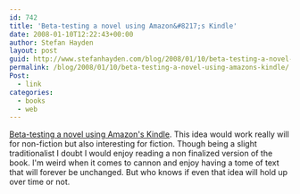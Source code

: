 ```yaml
---
id: 742
title: 'Beta-testing a novel using Amazon&#8217;s Kindle'
date: 2008-01-10T12:22:43+00:00
author: Stefan Hayden
layout: post
guid: http://www.stefanhayden.com/blog/2008/01/10/beta-testing-a-novel-using-amazons-kindle/
permalink: /blog/2008/01/10/beta-testing-a-novel-using-amazons-kindle/
Post:
  - link
categories:
  - books
  - web
---
```

<a href="http://arstechnica.com/news.ars/post/20080109-beta-testing-a-novel-using-amazons-kindle.html">Beta-testing a novel using Amazon's Kindle</a>. This idea would work really will for non-fiction but also interesting for fiction. Though being a slight traditionalist I doubt I would enjoy reading a non finalized version of the book. I'm weird when it comes to cannon and enjoy having a tome of text that will forever be unchanged. But who knows if even that idea will hold up over time or not.